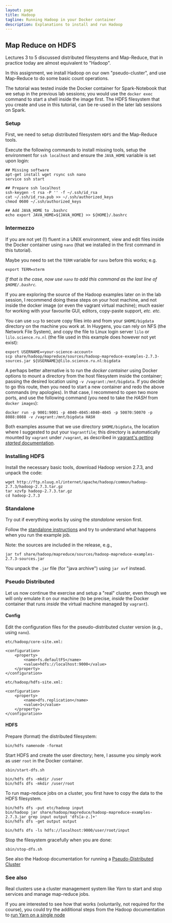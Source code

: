 ```yaml
---
layout: page
title: Hadoop
tagline: Running Hadoop in your Docker container
description: Explanations to install and run Hadoop
---
```


## Map Reduce on HDFS

Lectures 3 to 5 discussed distributed filesystems and Map-Reduce, that in practice today are almost equivalent to "Hadoop".

In this assignment, we install Hadoop on our own "pseudo-cluster", and use Map-Reduce to do some basic count operations.

The tutorial was tested inside the Docker container for Spark-Notebook that we setup in the previous lab sessions;
you would use the `docker exec` command to start a shell inside the image first.
The HDFS filesystem that you create and use in this tutorial, can be re-used in the later lab sessions on Spark.

### Setup

First, we need to setup distributed filesystem `HDFS` and the Map-Reduce tools.

Execute the following commands to install missing tools, setup the environment for `ssh localhost` 
and ensure the `JAVA_HOME` variable is set upon login:

```
## Missing software
apt-get install wget rsync ssh nano
service ssh start

## Prepare ssh localhost
ssh-keygen -t rsa -P '' -f ~/.ssh/id_rsa
cat ~/.ssh/id_rsa.pub >> ~/.ssh/authorized_keys
chmod 0600 ~/.ssh/authorized_keys

## Add JAVA_HOME to .bashrc
echo export JAVA_HOME=${JAVA_HOME} >> ${HOME}/.bashrc
```

### Intermezzo

If you are not yet (!) fluent in a UNIX environment, view and edit files inside the Docker container using `nano` 
(that we installed in the first command in this tutorial).

Maybe you need to set the `TERM` variable for `nano` before this works; e.g.

```
export TERM=xterm
```

_If that is the case, now use `nano` to add this command as the last line of `$HOME/.bashrc`._ 

If you are exploring the source of the Hadoop examples later on in the lab session, I recommend doing these steps 
on your host machine, and not inside the docker image (or even the vagrant virtual machine); much easier for working 
with your favourite GUI, editors, copy-paste support, _etc. etc._

You can use `scp` to secure copy files into and from your `$HOME/bigdata` directory on the machine you work at.
In Huygens, you can rely on NFS (the Network File System), and copy the file to Linux login server `lilo` 
or `lilo.science.ru.nl` (the file used in this example does however not yet exist):

```
export USERNAME=<your-science-account>
scp share/hadoop/mapreduce/sources/hadoop-mapreduce-examples-2.7.3-sources.jar ${USERNAME}@lilo.science.ru.nl:bigdata
```

A perhaps better alternative is to run the _docker container_ using Docker options to mount a directory from the 
host filesystem inside the container; passing the desired location using `-v /vagrant:/mnt/bigdata`.
If you decide to go this route, then you need to start a new container and redo the above commands (my apologies).
In that case, I recommend to open two more ports, and use the following command 
(you need to take the _HASH_ from `docker images`):

```
docker run -p 9001:9001 -p 4040-4045:4040-4045 -p 50070:50070 -p 8088:8088 -v /vagrant:/mnt/bigdata HASH
```

Both examples assume that we use directory `$HOME/bigdata`, the location where I suggested to put your `Vagrantfile`; 
this directory is automatically mounted by `vagrant` under `/vagrant`, as described in 
[vagrant's _getting started_ documentation](https://www.vagrantup.com/docs/getting-started/synced_folders.html).


### Installing HDFS

Install the necessary basic tools, download Hadoop version 2.7.3, and unpack the code:

```
wget http://ftp.nluug.nl/internet/apache/hadoop/common/hadoop-2.7.3/hadoop-2.7.3.tar.gz
tar xzvfp hadoop-2.7.3.tar.gz
cd hadoop-2.7.3
```

### Standalone

Try out if everything works by using the _standalone_ version first.

Follow the
[standalone instructions](https://hadoop.apache.org/docs/r2.7.3/hadoop-project-dist/hadoop-common/SingleCluster.html#Standalone_Operation) and try to understand what happens when you run the example job.

Note: the sources are included in the release, e.g.,

```
jar tvf share/hadoop/mapreduce/sources/hadoop-mapreduce-examples-2.7.3-sources.jar
```

You unpack the `.jar` file (for "java archive") using `jar xvf` instead.

### Pseudo Distributed

Let us now continue the exercise and setup a "real" cluster, even though we will only emulate it on our machine 
(to be precise, _inside_ the Docker container that runs _inside_ the virtual machine managed by `vagrant`).

#### Config

Edit the configuration files for the pseudo-distributed cluster version (e.g., using `nano`).

`etc/hadoop/core-site.xml:`

```
<configuration>
    <property>
        <name>fs.defaultFS</name>
        <value>hdfs://localhost:9000</value>
    </property>
</configuration>
```

`etc/hadoop/hdfs-site.xml:`

```
<configuration>
    <property>
        <name>dfs.replication</name>
        <value>1</value>
    </property>
</configuration>
```

#### HDFS

Prepare (format) the distributed filesystem:

```
bin/hdfs namenode -format
```

Start HDFS and create the user directory; here, I assume you simply work as user `root` in the Docker container.


```
sbin/start-dfs.sh

bin/hdfs dfs -mkdir /user
bin/hdfs dfs -mkdir /user/root

```

To run map-reduce jobs on a cluster, you first have to copy the data to the HDFS filesystem.


```
bin/hdfs dfs -put etc/hadoop input
bin/hadoop jar share/hadoop/mapreduce/hadoop-mapreduce-examples-2.7.3.jar grep input output 'dfs[a-z.]+'
bin/hdfs dfs -get output output

bin/hdfs dfs -ls hdfs://localhost:9000/user/root/input
```

Stop the filesystem gracefully when you are done:


```
sbin/stop-dfs.sh
```

See also the Hadoop documentation for running a
[Pseudo-Distributed Cluster](https://hadoop.apache.org/docs/r2.7.3/hadoop-project-dist/hadoop-common/SingleCluster.html#Pseudo-Distributed_Operation)

### See also

Real clusters use a cluster management system like _Yarn_ to start and stop services and manage map-reduce jobs.

If you are interested to see how that works (voluntarily, not required for the course), 
you could try the additional steps from the Hadoop documentation to
[run Yarn on a single node](https://hadoop.apache.org/docs/r2.7.3/hadoop-project-dist/hadoop-common/SingleCluster.html#YARN_on_a_Single_Node)



